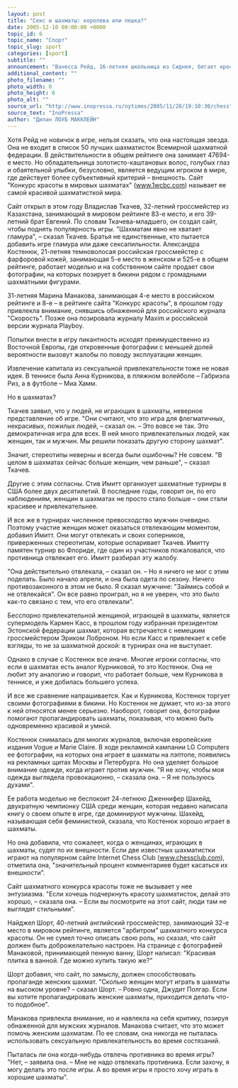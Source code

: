 ```yaml
---
layout: post
title: "Секс и шахматы: королева или пешка?"
date: 2005-12-10 00:00:00 +0000
topic_id: 6
topic_name: "Спорт"
topic_slug: sport
categories: [sport]
subtitle: ""
announcement: "Ванесса Рейд, 16-летняя школьница из Сиднея, бегает кроссы, играет в футбол, катается на коньках и плавает. Но знаменита она игрой в шахматы. Она представляла Австралию на турнире 2002 года в Малайзии и выступала в турнире в Новой Зеландии в этом году."
additional_content: ""
photo_filename: ""
photo_width: 0
photo_height: 0
photo_alt: ""
source_url: "http://www.inopressa.ru/nytimes/2005/11/28/19:10:30/chess"
source_text: "InoPressa"
author: "Дилан ЛОУБ МАККЛЕЙН"
---
```

Хотя Рейд не новичок в игре, нельзя сказать, что она настоящая звезда. Она не входит в список 50 лучших шахматисток Всемирной шахматной федерации. В действительности в общем рейтинге она занимает 47694-е место. Но обладательница золотисто-каштановых волос, голубых глаз и обаятельной улыбки, безусловно, является ведущим игроком в мире, где действует более субъективный критерий – внешность. Сайт "Конкурс красоты в мировых шахматах" (www.1wcbc.com) называет ее самой красивой шахматисткой мира.

Сайт открыл в этом году Владислав Ткачев, 32-летний гроссмейстер из Казахстана, занимающий в мировом рейтинге 83-е место, и его 39-летний брат Евгений. По словам Ткачева-младшего, он создал сайт, чтобы поднять популярность игры. "Шахматам явно не хватает гламура", – сказал Ткачев. Братья не единственные, кто пытается добавить игре гламура или даже сексапильности. Александра Костенюк, 21-летняя темноволосая российская гроссмейстер с фарфоровой кожей, занимающая 5-е место в женском и 525-е в общем рейтинге, работает моделью и на собственном сайте продает свои фотографии, на которых позирует в бикини рядом с громадными шахматными фигурами.

31-летняя Марина Манакова, занимающая 4-е место в российском рейтинге и 8-е – в рейтинге сайта "Конкурс красоты", в прошлом году привлекла внимание, снявшись обнаженной для российского журнала "Скорость". Позже она позировала журналу Maxim и российской версии журнала Playboy.

Попытки внести в игру пикантность исходят преимущественно из Восточной Европы, где откровенные фотографии с меньшей долей вероятности вызовут жалобы по поводу эксплуатации женщин.

Извлечение капитала из сексуальной привлекательности тоже не новая идея. В теннисе была Анна Курникова, в пляжном волейболе – Габриэла Риз, а в футболе – Миа Хамм.

Но в шахматах?

Ткачев заявил, что у людей, не играющих в шахматы, неверное представление об игре. "Они считают, что это игра для флегматичных, некрасивых, пожилых людей, – сказал он. – Это вовсе не так. Это демократичная игра для всех. В ней много привлекательных людей, как женщин, так и мужчин. Мы решили показать другую сторону шахмат".

Значит, стереотипы неверны и всегда были ошибочны? Не совсем. "В целом в шахматах сейчас больше женщин, чем раньше", – сказал Ткачев.

Другие с этим согласны. Стив Имитт организует шахматные турниры в США более двух десятилетий. В последние годы, говорит он, по его наблюдениям, женщин в шахматах не просто стало больше – они стали красивее и привлекательнее.

И все же в турнирах численное превосходство мужчин очевидно. Поэтому участие женщин может оказаться отвлекающим моментом, добавил Имитт. Они могут отвлекать и своих соперников, приверженных стереотипам, которые оспаривает Ткачев. Имитту памятен турнир во Флориде, где один из участников пожаловался, что противница отвлекает его. Имитт разбирал эту жалобу.

"Она действительно отвлекала, – сказал он. – Но я ничего не мог с этим поделать. Было начало апреля, и она была одета по сезону. Ничего противозаконного в этом не было. Я сказал мужчине: "Займись собой и не отвлекайся". Он все равно проиграл, но я не уверен, что это было как-то связано с тем, что его отвлекали".

Бесспорно привлекательной женщиной, играющей в шахматы, является супермодель Кармен Касс, в прошлом году избранная президентом Эстонской федерации шахмат, которая встречается с немецким гроссмейстером Эриком Лоброном. Но если Касс и привлекает к себе взгляды, то не за шахматной доской: в турнирах она не выступает.

Однако в случае с Костенюк все иначе. Многие игроки согласны, что если в шахматах есть аналог Курниковой, то это Костенюк. Она не любит эту аналогию и говорит, что работает больше, чем Курникова в теннисе, и уже добилась большего успеха.

И все же сравнение напрашивается. Как и Курникова, Костенюк торгует своими фотографиями в бикини. Но Костенюк не думает, что из-за этого к ней относятся менее серьезно. Наоборот, говорит она, фотографии помогают пропагандировать шахматы, показывая, что можно быть одновременно красивой и умной.

Костенюк снималась для многих журналов, включая европейские издания Vogue и Marie Claire. В ходе рекламной кампании LG Computers ее фотографии, на которых она играет в шахматы на лэптопе, появились на рекламных щитах Москвы и Петербурга. Но она уделяет большое внимание одежде, когда играет против мужчин. "Я не хочу, чтобы моя одежда выглядела провокационно, – сказала она. – Я не пользуюсь духами".

Ее работа моделью не беспокоит 24-летнюю Дженнифер Шахейд, двукратную чемпионку США среди женщин, которая недавно написала книгу о своем опыте в игре, где доминируют мужчины. Шахейд, называющая себя феминисткой, сказала, что Костенюк хорошо играет в шахматы.

Но она добавила, что сожалеет, когда о женщинах, играющих в шахматы, судят по их внешности. Если две известных шахматистки играют на популярном сайте Internet Chess Club (www.chessclub.com), отметила она, "значительный процент комментариев будет касаться их внешности".

Сайт шахматного конкурса красоты тоже не вызывает у нее энтузиазма. "Если хочешь подчеркнуть красоту шахматисток, делай это хорошо, – сказала она. – Если вы посмотрите на этот сайт, люди там не выглядят стильными".

Найджел Шорт, 40-летний английский гроссмейстер, занимающий 32-е место в мировом рейтинге, является "арбитром" шахматного конкурса красоты. Он не сумел точно описать свою роль, но сказал, что сайт должен быть доброжелательно настроен. На странице с фотографией Манаковой, принимающей пенную ванну, Шорт написал: "Красивая плитка в ванной. Где можно купить такую же?"

Шорт добавил, что сайт, по замыслу, должен способствовать пропаганде женских шахмат. "Сколько женщин могут играть в шахматы на высоком уровне? – сказал Шорт. – Ровно одна, Джудит Полгар. Если вы хотите пропагандировать женские шахматы, приходится делать что-то подобное".

Манакова привлекла внимание, но и навлекла на себя критику, позируя обнаженной для мужских журналов. Манакова считает, что это может помочь женским шахматам. По ее словам, она никогда не пыталась использовать сексуальную привлекательность во время состязаний.

Пыталась ли она когда-нибудь отвлечь противника во время игры? "Нет, – заявила она. – Мне не надо отвлекать противника. Если захочу, я могу делать это после игры. А во время игры я просто хочу играть в хорошие шахматы".
